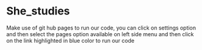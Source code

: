 # She_studies
Make use of git hub pages to run our code, you can click on settings option and then select the pages option available on left side menu and then click on the link highlighted in blue color to run our code 

